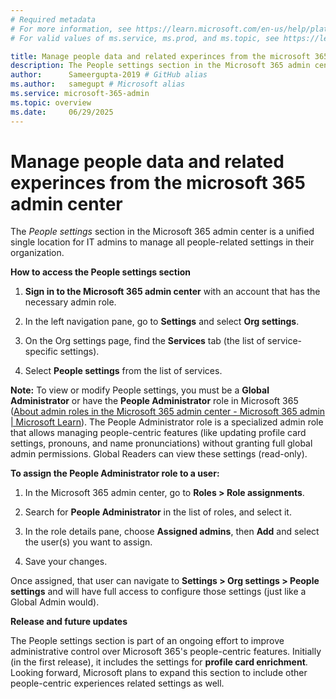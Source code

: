 ```yaml
---
# Required metadata
# For more information, see https://learn.microsoft.com/en-us/help/platform/learn-editor-add-metadata
# For valid values of ms.service, ms.prod, and ms.topic, see https://learn.microsoft.com/en-us/help/platform/metadata-taxonomies

title: Manage people data and related experinces from the microsoft 365 admin center
description: The People settings section in the Microsoft 365 admin center is a unified single location for IT admins to manage all people-related settings in their organization.
author:      Sameergupta-2019 # GitHub alias
ms.author:   samegupt # Microsoft alias
ms.service: microsoft-365-admin
ms.topic: overview
ms.date:     06/29/2025
---
```


# Manage people data and related experinces from the microsoft 365 admin center

The _People settings_ section in the Microsoft 365 admin center is a unified single location for IT admins to manage all people-related settings in their organization.

__How to access the People settings section__

1. __Sign in to the Microsoft 365 admin center__ with an account that has the necessary admin role.

1. In the left navigation pane, go to __Settings__ and select __Org settings__.

1. On the Org settings page, find the __Services__ tab (the list of service-specific settings).

1. Select __People settings__ from the list of services.

__Note:__ To view or modify People settings, you must be a __Global Administrator__ or have the __People Administrator__ role in Microsoft 365 ([About admin roles in the Microsoft 365 admin center - Microsoft 365 admin | Microsoft Learn](/microsoft-365/admin/add-users/about-admin-roles?view=o365-worldwide)). The People Administrator role is a specialized admin role that allows managing people-centric features (like updating profile card settings, pronouns, and name pronunciations) without granting full global admin permissions. Global Readers can view these settings (read-only).

__To assign the People Administrator role to a user:__

1. In the Microsoft 365 admin center, go to __Roles > Role assignments__.

1. Search for __People Administrator__ in the list of roles, and select it.

1. In the role details pane, choose __Assigned admins__, then __Add__ and select the user(s) you want to assign.

1. Save your changes.

Once assigned, that user can navigate to __Settings > Org settings > People settings__ and will have full access to configure those settings (just like a Global Admin would).

__Release and future updates__

The People settings section is part of an ongoing effort to improve administrative control over Microsoft 365's people-centric features. Initially (in the first release), it includes the settings for <link to support article of this feature> __profile card enrichment__. Looking forward, Microsoft plans to expand this section to include other people-centric experiences related settings as well.

